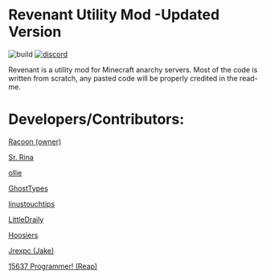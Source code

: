 # Revenant Utility Mod -Updated Version

![build](https://github.com/i0x75/Revenant/workflows/Java%20CI%20with%20Gradle/badge.svg)
[![discord](https://img.shields.io/badge/Discord-NJcbTm9-8080c0)](https://discord.gg/NJcbTm9)

Revenant is a utility mod for Minecraft anarchy servers. Most of the code is written from scratch, any pasted code will be properly credited in the read-me. 

# Developers/Contributors:

[Racoon (owner)](https://github.com/i0x75) 

[Sr. Rina](https://github.com/SirRina) 

[ollie](https://github.com/olliem5) 

[GhostTypes](https://github.com/GhostTypes) 

[linustouchtips](https://github.com/linustouchtips) 

[LittleDraily](https://github.com/LittleDraily) 

[Hoosiers](https://github.com/IUDevman) 

[Jrexpc (Jake)](https://github.com/Jrepxc) 

[15637 Programmer! (Reap)](https://github.com/yagel15637)

